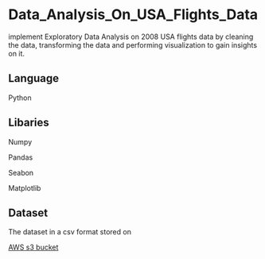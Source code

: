 # Data_Analysis_On_USA_Flights_Data

implement Exploratory Data Analysis on 2008 USA flights data by cleaning the data, transforming the data and performing visualization to gain insights on it.

## Language
Python

## Libaries
Numpy

Pandas

Seabon

Matplotlib

## Dataset

The dataset in a csv format stored on

<a href="https://github-data-bucket.s3.amazonaws.com/USA_flights_data.csv.bz2" rel="nofollow">AWS s3 bucket</a>
